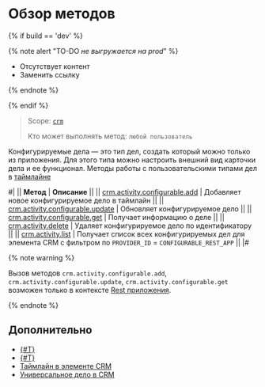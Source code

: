 # Обзор методов

{% if build == 'dev' %}

{% note alert "TO-DO _не выгружается на prod_" %}

- Отсутствует контент
- Заменить ссылку

{% endnote %}

{% endif %}

> Scope: [`crm`](../../../../scopes/permissions.md)
>
> Кто может выполнять метод: `любой пользователь`

Конфигурируемые дела — это тип дел, создать который можно только из приложения. Для этого типа можно настроить внешний вид карточки дела и ее функционал. Методы работы с пользовательскими типами дел в [таймлайне](../../index.md)

#|
|| **Метод** | **Описание** ||
|| [crm.activity.configurable.add](./crm-activity-configurable-add.md) | Добавляет новое конфигурируемое дело в таймлайн ||
|| [crm.activity.configurable.update](./crm-activity-configurable-update.md) | Обновляет конфигурируемое дело ||
|| [crm.activity.configurable.get](./crm-activity-configurable-get.md) | Получает информацию о деле ||
|| [crm.activity.delete](../activity-base/crm-activity-delete.md) | Удаляет конфигурируемое дело по идентификатору ||
|| [crm.activity.list](../activity-base/crm-activity-list.md) | Получает список всех конфигурируемых дел для элемента CRM с фильтром по `PROVIDER_ID` = `CONFIGURABLE_REST_APP` ||
|#

{% note warning %}

Вызов методов `crm.activity.configurable.add`, `crm.activity.configurable.update`, `crm.activity.configurable.get` возможен только в контексте [Rest приложения](https://helpdesk.bitrix24.ru/examples/app.zip).

{% endnote %}

## Дополнительно

- [{#T}](./structure/layout.md)
- [{#T}](./badges/index.md)
- [Таймлайн в элементе CRM](https://helpdesk.bitrix24.ru/open/16749348/)
- [Универсальное дело в CRM](https://helpdesk.bitrix24.ru/open/21064046/)